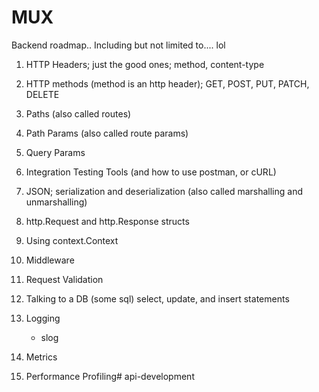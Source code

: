 # MUX
Backend roadmap.. Including but not limited to.... lol
1. HTTP Headers; just the good ones; method, content-type
2. HTTP methods (method is an http header); GET, POST, PUT, PATCH, DELETE
3. Paths (also called routes)
4. Path Params (also called route params)
5. Query Params
6. Integration Testing Tools (and how to use postman, or cURL)
7. JSON; serialization and deserialization (also called marshalling and unmarshalling)
8. http.Request and http.Response structs
9. Using context.Context 
10. Middleware
11. Request Validation
12. Talking to a DB (some sql) select, update, and insert statements 
13. Logging
     - slog
14. Metrics
    
15. Performance Profiling#   a p i - d e v e l o p m e n t  
 